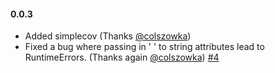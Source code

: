 #### 0.0.3

* Added simplecov (Thanks [@colszowka](https://github.com/colszowka))
* Fixed a bug where passing in ' ' to string attributes lead to
  RuntimeErrors. (Thanks again [@colszowka](https://github.com/colszowka)) [#4](https://github.com/MSch/activemodel-form/pull/4)
